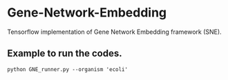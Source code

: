 # Gene-Network-Embedding

Tensorflow implementation of Gene Network Embedding framework (SNE).


## Example to run the codes.
```
python GNE_runner.py --organism 'ecoli'
```

